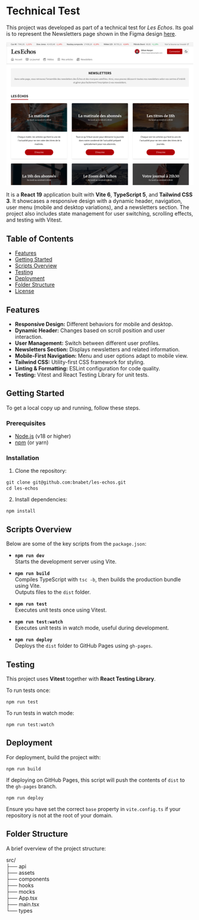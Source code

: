 # Technical Test

This project was developed as part of a technical test for _Les Echos_. Its goal is to represent the Newsletters page shown in the Figma design [here](https://www.figma.com/file/u1hoAP9FOa1FHbBgkE346o/Entretient-Dev-2024?type=design&node-id=1-309&mode=design).

![Description de l'image](./src/assets/screenshot.png)

It is a **React 19** application built with **Vite 6**, **TypeScript 5**, and **Tailwind CSS 3**. It showcases a responsive design with a dynamic header, navigation, user menu (mobile and desktop variations), and a newsletters section. The project also includes state management for user switching, scrolling effects, and testing with Vitest.

## Table of Contents

- [Features](https://chatgpt.com/c/67d22064-4c70-8002-8a0d-98a14d6d97b3?model=o1#features)
- [Getting Started](https://chatgpt.com/c/67d22064-4c70-8002-8a0d-98a14d6d97b3?model=o1#getting-started)
- [Scripts Overview](https://chatgpt.com/c/67d22064-4c70-8002-8a0d-98a14d6d97b3?model=o1#scripts-overview)
- [Testing](https://chatgpt.com/c/67d22064-4c70-8002-8a0d-98a14d6d97b3?model=o1#testing)
- [Deployment](https://chatgpt.com/c/67d22064-4c70-8002-8a0d-98a14d6d97b3?model=o1#deployment)
- [Folder Structure](https://chatgpt.com/c/67d22064-4c70-8002-8a0d-98a14d6d97b3?model=o1#folder-structure)
- [License](https://chatgpt.com/c/67d22064-4c70-8002-8a0d-98a14d6d97b3?model=o1#license)

## Features

- **Responsive Design:** Different behaviors for mobile and desktop.
- **Dynamic Header:** Changes based on scroll position and user interaction.
- **User Management:** Switch between different user profiles.
- **Newsletters Section:** Displays newsletters and related information.
- **Mobile-First Navigation:** Menu and user options adapt to mobile view.
- **Tailwind CSS:** Utility-first CSS framework for styling.
- **Linting & Formatting:** ESLint configuration for code quality.
- **Testing:** Vitest and React Testing Library for unit tests.

## Getting Started

To get a local copy up and running, follow these steps.

### Prerequisites

- [Node.js](https://nodejs.org/) (v18 or higher)
- [npm](https://www.npmjs.com/) (or yarn)

### Installation

1.  Clone the repository:

```
git clone git@github.com:bnabet/les-echos.git
cd les-echos
```

2.  Install dependencies:

```
npm install
```

## Scripts Overview

Below are some of the key scripts from the `package.json`:

- **`npm run dev`**\
  Starts the development server using Vite.

- **`npm run build`**\
  Compiles TypeScript with `tsc -b`, then builds the production bundle using Vite.\
  Outputs files to the `dist` folder.

- **`npm run test`**\
  Executes unit tests once using Vitest.

- **`npm run test:watch`**\
  Executes unit tests in watch mode, useful during development.

- **`npm run deploy`**\
  Deploys the `dist` folder to GitHub Pages using `gh-pages`.

## Testing

This project uses **Vitest** together with **React Testing Library**.

To run tests once:

```
npm run test
```

To run tests in watch mode:

```
npm run test:watch
```

## Deployment

For deployment, build the project with:

```
npm run build
```

If deploying on GitHub Pages, this script will push the contents of `dist` to the `gh-pages` branch.

```
npm run deploy
```

Ensure you have set the correct `base` property in `vite.config.ts` if your repository is not at the root of your domain.

## Folder Structure

A brief overview of the project structure:

src/\
├── api\
├── assets\
├── components\
├── hooks\
├── mocks\
├── App.tsx\
├── main.tsx\
└── types

